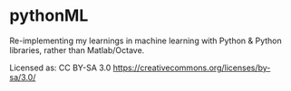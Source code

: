 # pythonML
Re-implementing my learnings in machine learning with Python &amp; Python libraries, rather than Matlab/Octave.

Licensed as:
CC BY-SA 3.0
https://creativecommons.org/licenses/by-sa/3.0/
